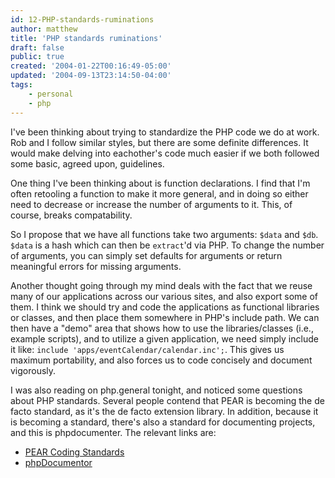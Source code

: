 ```yaml
---
id: 12-PHP-standards-ruminations
author: matthew
title: 'PHP standards ruminations'
draft: false
public: true
created: '2004-01-22T00:16:49-05:00'
updated: '2004-09-13T23:14:50-04:00'
tags:
    - personal
    - php
---
```

I've been thinking about trying to standardize the PHP code we do at work. Rob and I follow similar styles, but there are some definite differences. It would make delving into eachother's code much easier if we both followed some basic, agreed upon, guidelines.

One thing I've been thinking about is function declarations. I find that I'm often retooling a function to make it more general, and in doing so either need to decrease or increase the number of arguments to it. This, of course, breaks compatability.

So I propose that we have all functions take two arguments: `$data` and `$db`. `$data` is a hash which can then be `extract`'d via PHP. To change the number of arguments, you can simply set defaults for arguments or return meaningful errors for missing arguments.

Another thought going through my mind deals with the fact that we reuse many of our applications across our various sites, and also export some of them. I think we should try and code the applications as functional libraries or classes, and then place them somewhere in PHP's include path. We can then have a "demo" area that shows how to use the libraries/classes (i.e., example scripts), and to utilize a given application, we need simply include it like: `include 'apps/eventCalendar/calendar.inc';`. This gives us maximum portability, and also forces us to code concisely and document vigorously.

I was also reading on php.general tonight, and noticed some questions about PHP standards. Several people contend that PEAR is becoming the de facto standard, as it's the de facto extension library. In addition, because it is becoming a standard, there's also a standard for documenting projects, and this is phpdocumenter. The relevant links are:

- [PEAR Coding Standards](http://pear.php.net/manual/en/standards.php)
- [phpDocumentor](http://www.phpdoc.org/)
